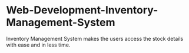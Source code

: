 # Web-Development-Inventory-Management-System
Inventory Management System makes the users access the stock details with ease and in less time.
